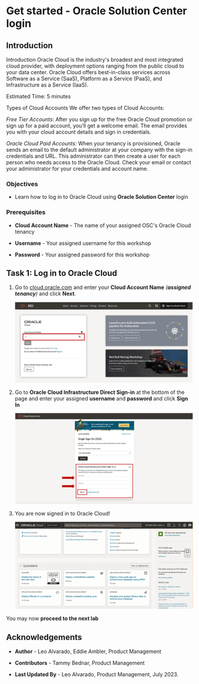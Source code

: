 # Get started - Oracle Solution Center login


## Introduction

Introduction
Oracle Cloud is the industry's broadest and most integrated cloud provider, with deployment options ranging from the public cloud to your data center. Oracle Cloud offers best-in-class services across Software as a Service (SaaS), Platform as a Service (PaaS), and Infrastructure as a Service (IaaS).

Estimated Time: 5 minutes

Types of Cloud Accounts
We offer two types of Cloud Accounts:

*Free Tier Accounts*: After you sign up for the free Oracle Cloud promotion or sign up for a paid account, you’ll get a welcome email. The email provides you with your cloud account details and sign in credentials.

*Oracle Cloud Paid Accounts*: When your tenancy is provisioned, Oracle sends an email to the default administrator at your company with the sign-in credentials and URL. This administrator can then create a user for each person who needs access to the Oracle Cloud. Check your email or contact your administrator for your credentials and account name.



<!-- Watch the video below for a quick walk-through of the lab.
[Create Oracle Database](youtube:JJ4Wx0l0gkc)
-->
### Objectives

-   Learn how to log in to Oracle Cloud using **Oracle Solution Center** login


### Prerequisites

* **Cloud Account Name** - The name of your assigned OSC's Oracle Cloud tenancy 

* **Username** - Your assigned username for this workshop

* **Password** - Your assigned password for this workshop

## Task 1: Log in to Oracle Cloud

1. Go to [cloud.oracle.com](https://cloud.oracle.com) and enter your **Cloud Account Name** *(**assigned tenancy**)*  and click **Next**. 
   

   ![osc login](./images/osc-login.png " ")


2. Go to **Oracle Cloud Infrastructure Direct Sign-in** at the bottom of the page and enter your assigned **username** and **password** and click **Sign In** 

   ![osc oci direct sign-in](./images/osc-direct-login.png " ")

3. You are now signed in to Oracle Cloud! 
   
   ![oci login](./images/oci-login-page.png " ")


You may now **proceed to the next lab**


## Acknowledgements

* **Author** - Leo Alvarado, Eddie Ambler, Product Management

* **Contributors** - Tammy Bednar, Product Management

* **Last Updated By** - Leo Alvarado, Product Management, July 2023.
